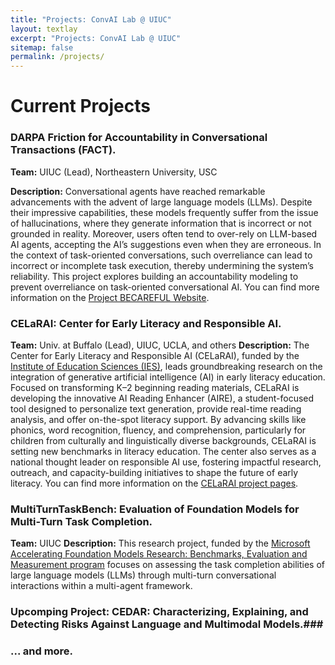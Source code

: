```yaml
---
title: "Projects: ConvAI Lab @ UIUC"
layout: textlay
excerpt: "Projects: ConvAI Lab @ UIUC"
sitemap: false
permalink: /projects/
---
```


# Current Projects

### DARPA Friction for Accountability in Conversational Transactions (FACT). ###

<b>Team:</b> UIUC (Lead), Northeastern University, USC

<b>Description:</b> Conversational agents have reached remarkable advancements with the advent of large language models (LLMs). Despite their impressive capabilities, these models frequently suffer from the issue of hallucinations, where they generate information that is incorrect or not grounded in reality. Moreover, users often tend to over-rely on LLM-based AI agents, accepting the AI’s suggestions even when they are erroneous. In the context of task-oriented conversations, such overreliance can lead to incorrect or incomplete task execution, thereby undermining the system’s reliability. This project explores building an accountability modeling to prevent overreliance on task-oriented conversational AI. You can find more information on the
<a href="https://fact-becareful.github.io/becareful/">Project BECAREFUL Website</a>.

<!--
![]({{ site.url }}{{ site.baseurl }}/images/respic/acc_dst_overview.png){: style="width: 50%; float: center; margin: 0px"}
-->

### CELaRAI: Center for Early Literacy and Responsible AI. ###
<b>Team:</b> Univ. at Buffalo (Lead), UIUC, UCLA, and others
<b>Description:</b> The Center for Early Literacy and Responsible AI (CELaRAI), funded by the <a href="https://ies.ed.gov/use-work/awards/center-early-literacy-and-responsible-ai-celarai-innovating-beginning-reading-instruction-culturally?ID=6071">Institute of Education Sciences (IES)</a>, leads groundbreaking research on the integration of generative artificial intelligence (AI) in early literacy education. Focused on transforming K–2 beginning reading materials, CELaRAI is developing the innovative AI Reading Enhancer (AIRE), a student-focused tool designed to personalize text generation, provide real-time reading analysis, and offer on-the-spot literacy support. By advancing skills like phonics, word recognition, fluency, and comprehension, particularly for children from culturally and linguistically diverse backgrounds, CELaRAI is setting new benchmarks in literacy education. The center also serves as a national thought leader on responsible AI use, fostering impactful research, outreach, and capacity-building initiatives to shape the future of early literacy. You can find more information on the <a href = "https://earlyliteracyai.org/">CELaRAI project pages</a>.

### MultiTurnTaskBench: Evaluation of Foundation Models for Multi-Turn Task Completion. ###

<b>Team:</b> UIUC
<b>Description:</b> This research project, funded by the <a href="https://www.microsoft.com/en-us/research/project/afmr-benchmarks-evaluation-and-measurement/"> Microsoft Accelerating Foundation Models Research: Benchmarks, Evaluation and Measurement program</a> focuses on assessing the task completion abilities of large language models (LLMs) through multi-turn conversational interactions within a multi-agent framework.

### Upcomping Project: CEDAR: Characterizing, Explaining, and Detecting Risks Against Language and Multimodal Models.###

### ... and more.
